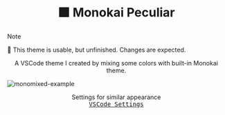 <h1 align="center">
  ⬛️ Monokai Peculiar
</h1>

> [!NOTE]
> 🚧 This theme is usable, but unfinished. Changes are expected.

<p align="center">
  A VSCode theme I created by mixing some colors with built-in Monokai theme.
</p>

![monomixed-example](https://github.com/hecticme/vscode-theme-monomixed/assets/110041780/c73fc5ab-6fbc-44ee-a60e-815ba76904db)

<p align="center">
  Settings for similar appearance <br />
  <samp>
    <a href="https://github.com/hecticme/vscode-settings">
      VSCode Settings
    </a>
  </samp>
</p>
